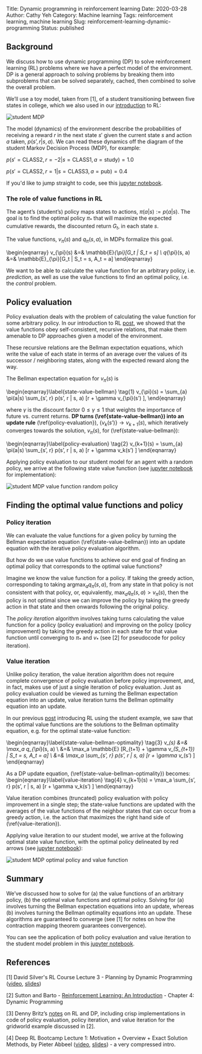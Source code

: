 Title: Dynamic programming in reinforcement learning
Date: 2020-03-28
Author: Cathy Yeh
Category: Machine learning
Tags: reinforcement learning, machine learning
Slug: reinforcement-learning-dynamic-programming
Status: published

## Background

We discuss how to use dynamic programming (DP) to solve reinforcement learning (RL) problems where we have a perfect model of the environment.  DP is a general approach to solving problems by breaking them into subproblems that can be solved separately, cached, then combined to solve the overall problem.

We’ll use a toy model, taken from [1], of a student transitioning between five states in college, which we also used in our [introduction]({static}/intro-rl-toy-example.html) to RL:

![student MDP]({static}/images/student_mdp.png)

The model (dynamics) of the environment describe the probabilities of receiving a reward $r$ in the next state $s'$ given the current state $s$ and action $a$ taken, $p(s’, r | s, a)$.  We can read these dynamics off the diagram of the student Markov Decision Process (MDP), for example:

$p(s'=\text{CLASS2}, r=-2 | s=\text{CLASS1}, a=\text{study}) = 1.0$

$p(s'=\text{CLASS2}, r=1 | s=\text{CLASS3}, a=\text{pub}) = 0.4$

If you'd like to jump straight to code, see this [jupyter notebook](https://github.com/frangipane/reinforcement-learning/blob/master/02-dynamic-programming/student_MDP_dynamic_programming_solutions.ipynb).


### The role of value functions in RL

The agent’s (student’s) policy maps states to actions, $\pi(a|s) := p(a|s)$. 
The goal is to find the optimal policy $\pi_*$ that will maximize the expected cumulative rewards, the discounted return $G_t$, in each state $s$.

The value functions, $v_{\pi}(s)$ and $q_{\pi}(s, a)$, in MDPs formalize this goal.

\begin{eqnarray}
v_{\pi}(s) &=& \mathbb{E}_{\pi}[G_t | S_t = s] \\
q_{\pi}(s, a) &=& \mathbb{E}_{\pi}[G_t | S_t = s, A_t = a]
\end{eqnarray}

We want to be able to calculate the value function for an arbitrary policy, i.e. *prediction*, as well as use the value functions to find an optimal policy, i.e. the *control* problem.


## Policy evaluation

Policy evaluation deals with the problem of calculating the value function for some arbitrary policy.  In our introduction to RL [post]({static}/intro-rl-toy-example.html), we showed that the value functions obey self-consistent, recursive relations, that make them amenable to DP approaches given a model of the environment.

These recursive relations are the Bellman expectation equations, which write the value of each state in terms of an average over the values of its successor / neighboring states, along with the expected reward along the way.

The Bellman expectation equation for $v_{\pi}(s)$ is

\begin{eqnarray}\label{state-value-bellman} \tag{1}
v_{\pi}(s) = \sum_{a} \pi(a|s) \sum_{s’, r} p(s’, r | s, a) [r + \gamma v_{\pi}(s’) ],
\end{eqnarray}

where $\gamma$ is the discount factor $0 \leq \gamma \leq 1$ that weights the importance of future vs. current returns. **DP turns (\ref{state-value-bellman}) into an update rule** (\ref{policy-evaluation}), $\{v_k(s’)\} \rightarrow v_{k+1}(s)$, which iteratively converges towards the solution, $v_\pi(s)$, for (\ref{state-value-bellman}):

\begin{eqnarray}\label{policy-evaluation} \tag{2}
v_{k+1}(s) = \sum_{a} \pi(a|s) \sum_{s’, r} p(s’, r | s, a) [r + \gamma v_k(s’) ]
\end{eqnarray}

Applying policy evaluation to our student model for an agent with a random policy, we arrive at the following state value function (see [jupyter notebook](https://github.com/frangipane/reinforcement-learning/blob/master/02-dynamic-programming/student_MDP_dynamic_programming_solutions.ipynb) for implementation):

![student MDP value function random policy]({static}/images/student_mdp_values_random_policy.png)


## Finding the optimal value functions and policy

### Policy iteration

We can evaluate the value functions for a given policy by turning the Bellman expectation equation (\ref{state-value-bellman}) into an update equation with the iterative policy evaluation algorithm.

But how do we use value functions to achieve our end goal of finding an optimal policy that corresponds to the optimal value functions?

Imagine we know the value function for a policy.  If taking the greedy action, corresponding to taking $\text{arg} \max_a q_{\pi}(s,a)$, from any state in that policy is not consistent with that policy, or, equivalently, $\max_a q_{\pi}(s,a) > v_\pi(s)$, then the policy is not optimal since we can improve the policy by taking the greedy action in that state and then onwards following the original policy.

The *policy iteration* algorithm involves taking turns calculating the value function for a policy (policy evaluation) and improving on the policy (policy improvement) by taking the greedy action in each state for that value function until converging to $\pi_*$ and $v_*$ (see [2] for pseudocode for policy iteration).

### Value iteration

Unlike policy iteration, the value iteration algorithm does not require complete convergence of policy evaluation before policy improvement, and, in fact, makes use of just a single iteration of policy evaluation.  Just as policy evaluation could be viewed as turning the Bellman expectation equation into an update, value iteration turns the Bellman optimality equation into an update.

In our previous [post]({static}/intro-rl-toy-example.html) introducing RL using the student example, we saw that the optimal value functions are the solutions to the Bellman optimality equation, e.g. for the optimal state-value function:

\begin{eqnarray}\label{state-value-bellman-optimality} \tag{3}
v_*(s) &=& \max_a q_{\pi*}(s, a) \\
    &=& \max_a \mathbb{E} [R_{t+1} + \gamma v_*(S_{t+1}) | S_t = s, A_t = a] \\
    &=& \max_a \sum_{s’, r} p(s’, r | s, a) [r + \gamma v_*(s’) ]
\end{eqnarray}

As a DP update equation, (\ref{state-value-bellman-optimality}) becomes:
\begin{eqnarray}\label{value-iteration} \tag{4}
v_{k+1}(s) = \max_a \sum_{s’, r} p(s’, r | s, a) [r + \gamma v_k(s’) ]
\end{eqnarray}

Value iteration combines (truncated) policy evaluation with policy improvement in a single step; the state-value functions are updated with the averages of the value functions of the neighbor states that can occur from a greedy action, i.e. the action that maximizes the right hand side of (\ref{value-iteration}).

Applying value iteration to our student model, we arrive at the following optimal state value function, with the optimal policy delineated by red arrows (see [jupyter notebook](https://github.com/frangipane/reinforcement-learning/blob/master/02-dynamic-programming/student_MDP_dynamic_programming_solutions.ipynb)):

![student MDP optimal policy and value function]({static}/images/student_mdp_optimal_policy.png)

## Summary

We’ve discussed how to solve for (a) the value functions of an arbitrary policy, (b) the optimal value functions and optimal policy.  Solving for (a) involves turning the Bellman expectation equations into an update, whereas (b) involves turning the Bellman optimality equations into an update.  These algorithms are guaranteed to converge (see [1] for notes on how the contraction mapping theorem guarantees convergence).

You can see the application of both policy evaluation and value iteration to the student model problem in this [jupyter notebook](https://github.com/frangipane/reinforcement-learning/blob/master/02-dynamic-programming/student_MDP_dynamic_programming_solutions.ipynb).

## <a name="References">References</a>

[1] David Silver's RL Course Lecture 3 - Planning by Dynamic Programming ([video](https://www.youtube.com/watch?v=Nd1-UUMVfz4),
  [slides](https://www.davidsilver.uk/wp-content/uploads/2020/03/DP.pdf))

[2] Sutton and Barto -
  [Reinforcement Learning: An Introduction](http://incompleteideas.net/book/RLbook2018.pdf) - Chapter 4: Dynamic Programming

[3] Denny Britz’s [notes](https://github.com/dennybritz/reinforcement-learning/tree/master/DP) on RL and DP, including crisp implementations in code of policy evaluation, policy iteration, and value iteration for the gridworld example discussed in [2].

[4] Deep RL Bootcamp Lecture 1: Motivation + Overview + Exact Solution Methods, by Pieter Abbeel ([video](https://www.youtube.com/watch?v=qaMdN6LS9rA), [slides](https://drive.google.com/open?id=0BxXI_RttTZAhVXBlMUVkQ1BVVDQ)) - a very compressed intro.
